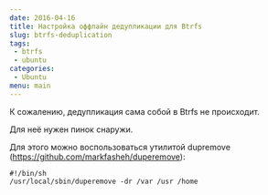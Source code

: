 ```yaml
---
date: 2016-04-16
title: Настройка оффлайн дедупликации для Btrfs
slug: btrfs-deduplication
tags:
 - btrfs
 - ubuntu
categories:
 - Ubuntu
menu: main
---
```


К сожалению, дедупликация сама собой в Btrfs не происходит.

Для неё нужен пинок снаружи.

Для этого можно воспользоваться утилитой dupremove (<https://github.com/markfasheh/duperemove>):
```
#!/bin/sh
/usr/local/sbin/duperemove -dr /var /usr /home
```
<!--more-->

